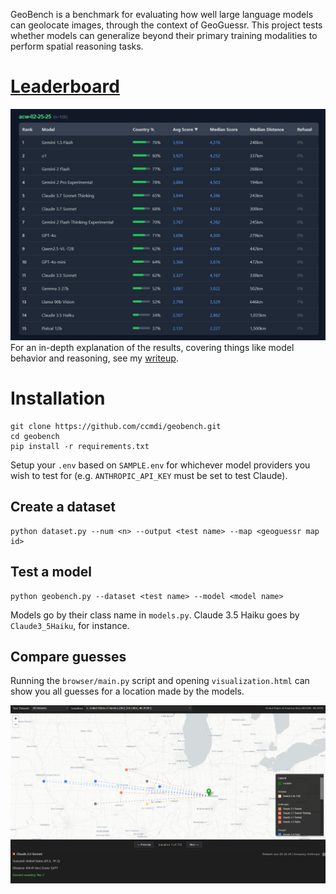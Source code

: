 GeoBench is a benchmark for evaluating how well large language models can geolocate images, through the context of GeoGuessr. This project tests whether models can generalize beyond their primary training modalities to perform spatial reasoning tasks.

# **[Leaderboard](https://geobench.org)**

![](img/leaderboard.png)
For an in-depth explanation of the results, covering things like model behavior and reasoning, see my [writeup](https://ccmdi.github.io/blog/GeoBench).

# Installation
```
git clone https://github.com/ccmdi/geobench.git
cd geobench
pip install -r requirements.txt
```

Setup your `.env` based on `SAMPLE.env` for whichever model providers you wish to test for (e.g. `ANTHROPIC_API_KEY` must be set to test Claude).

## Create a dataset
```
python dataset.py --num <n> --output <test name> --map <geoguessr map id>
```

## Test a model
```
python geobench.py --dataset <test name> --model <model name>
```

Models go by their class name in `models.py`. Claude 3.5 Haiku goes by `Claude3_5Haiku`, for instance.

## Compare guesses
Running the `browser/main.py` script and opening `visualization.html` can show you all guesses for a location made by the models.

![](img/visualization.png)